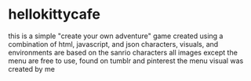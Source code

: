 # hellokittycafe

this is a simple "create your own adventure" game created using a combination of html, javascript, and json
characters, visuals, and environments are based on the sanrio characters
all images except the menu are free to use, found on tumblr and pinterest
the menu visual was created by me
